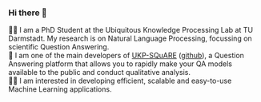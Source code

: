 ### Hi there 👋

🧑‍🔬 I am a PhD Student at the Ubiquitous Knowledge Processing Lab at TU Darmstadt. My research is on Natural Language Processing, focussing on scientific Question Answering.  
💬 I am one of the main developers of [UKP-SQuARE](https://square.ukp-lab.de) ([github](https://github.com/UKP-SQuARE)), a Question Answering platform that allows you to rapidly make your QA models available to the public and conduct qualitative analysis.  
👨‍💻 I am interested in developing efficient, scalable and easy-to-use Machine Learning applications.

<!--
**timbmg/timbmg** is a ✨ _special_ ✨ repository because its `README.md` (this file) appears on your GitHub profile.

Here are some ideas to get you started:

- 🔭 I’m currently working on ...
- 🌱 I’m currently learning ...
- 👯 I’m looking to collaborate on ...
- 🤔 I’m looking for help with ...
- 💬 Ask me about ...
- 📫 How to reach me: ...
- 😄 Pronouns: ...
- ⚡ Fun fact: ...
-->
